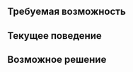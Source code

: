 <!--- Укажите краткую сводную информацию в заголовке выше -->

<!--
- Изучите issues репозитория
- Заполните приведённые ниже шаблон
-->

## Требуемая возможность

<!--- Сообщите, как это должно работать -->

## Текущее поведение

<!--- Разъясните отличия от текущего поведения -->

## Возможное решение

<!--- Не обязательно -->
